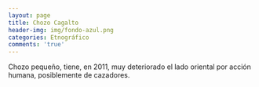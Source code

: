 ```yaml
---
layout: page
title: Chozo Cagalto
header-img: img/fondo-azul.png
categories: Etnográfico
comments: 'true'
---
```



Chozo pequeño, tiene, en 2011, muy deteriorado el lado oriental por acción humana, posiblemente de cazadores.

<div class="photos">
</div>
